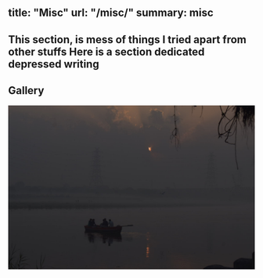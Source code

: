 title: "Misc"
url: "/misc/"
summary: misc
---

This section, is mess of things I tried apart from other stuffs
Here is a section dedicated depressed writing 
   -
## Gallery
![whisker](/gallery/DSC_0028.jpg)


